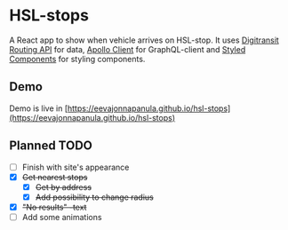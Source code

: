 # HSL-stops

A React app to show when vehicle arrives on HSL-stop. It uses [Digitransit Routing API](https://digitransit.fi/en/developers/apis/1-routing-api/) for data, [Apollo Client](https://www.apollographql.com/) for GraphQL-client and [Styled Components](https://www.styled-components.com) for styling components.

## Demo

Demo is live in [https://eevajonnapanula.github.io/hsl-stops](https://eevajonnapanula.github.io/hsl-stops)

## Planned TODO
- [ ] Finish with site's appearance
- [x] ~~Get nearest stops~~
    - [x] ~~Get by address~~
    - [x] ~~Add possibility to change radius~~
- [x] ~~"No results" -text~~
- [ ] Add some animations
